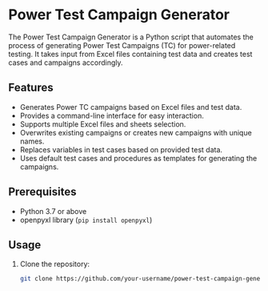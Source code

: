 # Power Test Campaign Generator

The Power Test Campaign Generator is a Python script that automates the process of generating Power Test Campaigns (TC) for power-related testing. It takes input from Excel files containing test data and creates test cases and campaigns accordingly.

## Features

- Generates Power TC campaigns based on Excel files and test data.
- Provides a command-line interface for easy interaction.
- Supports multiple Excel files and sheets selection.
- Overwrites existing campaigns or creates new campaigns with unique names.
- Replaces variables in test cases based on provided test data.
- Uses default test cases and procedures as templates for generating the campaigns.

## Prerequisites

- Python 3.7 or above
- openpyxl library (`pip install openpyxl`)

## Usage

1. Clone the repository:

   ```bash
   git clone https://github.com/your-username/power-test-campaign-generator.git
